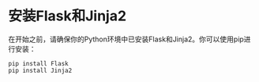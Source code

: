 # 安装Flask和Jinja2

在开始之前，请确保你的Python环境中已安装Flask和Jinja2。你可以使用pip进行安装：

```
pip install Flask
pip install Jinja2
```
